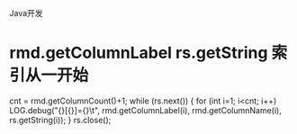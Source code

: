 Java开发


# rmd.getColumnLabel rs.getString 索引从一开始
cnt = rmd.getColumnCount()+1;
while (rs.next()) {
	for (int i=1; i<cnt; i++)
		LOG.debug("{}[{}]={}\t", rmd.getColumnLabel(i), rmd.getColumnName(i), rs.getString(i));
}
rs.close();
